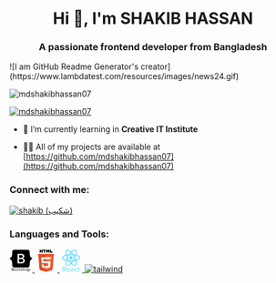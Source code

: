 <h1 align="center">Hi 👋, I'm SHAKIB HASSAN</h1>
<h3 align="center">A passionate frontend developer from Bangladesh</h3>
![I am GitHub Readme Generator's creator](https://www.lambdatest.com/resources/images/news24.gif)


<p align="left"> <img src="https://komarev.com/ghpvc/?username=mdshakibhassan07&label=Profile%20views&color=0e75b6&style=flat" alt="mdshakibhassan07" /> </p>

<p align="left"> <a href="https://github.com/ryo-ma/github-profile-trophy"><img src="https://github-profile-trophy.vercel.app/?username=mdshakibhassan07" alt="mdshakibhassan07" /></a> </p>

- 🌱 I’m currently learning in **Creative IT Institute**

- 👨‍💻 All of my projects are available at [https://github.com/mdshakibhassan07](https://github.com/mdshakibhassan07)

<h3 align="left">Connect with me:</h3>
<p align="left">
<a href="https://fb.com/shakib (شكيب)" target="blank"><img align="center" src="https://raw.githubusercontent.com/rahuldkjain/github-profile-readme-generator/master/src/images/icons/Social/facebook.svg" alt="shakib (شكيب)" height="30" width="40" /></a>
</p>

<h3 align="left">Languages and Tools:</h3>
<p align="left"> <a href="https://getbootstrap.com" target="_blank" rel="noreferrer"> <img src="https://raw.githubusercontent.com/devicons/devicon/master/icons/bootstrap/bootstrap-plain-wordmark.svg" alt="bootstrap" width="40" height="40"/> </a> <a href="https://www.w3.org/html/" target="_blank" rel="noreferrer"> <img src="https://raw.githubusercontent.com/devicons/devicon/master/icons/html5/html5-original-wordmark.svg" alt="html5" width="40" height="40"/> </a> <a href="https://reactjs.org/" target="_blank" rel="noreferrer"> <img src="https://raw.githubusercontent.com/devicons/devicon/master/icons/react/react-original-wordmark.svg" alt="react" width="40" height="40"/> </a> <a href="https://tailwindcss.com/" target="_blank" rel="noreferrer"> <img src="https://www.vectorlogo.zone/logos/tailwindcss/tailwindcss-icon.svg" alt="tailwind" width="40" height="40"/> </a> </p>
